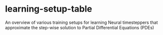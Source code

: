 # learning-setup-table
An overview of various training setups for learning Neural timesteppers that approximate the step-wise solution to Partial Differential Equations (PDEs) 
